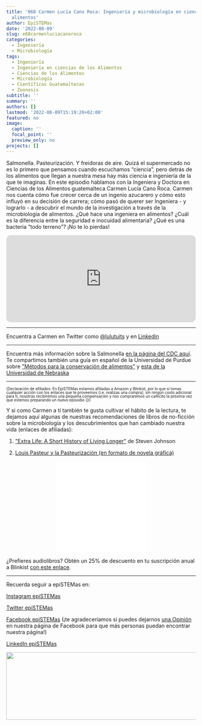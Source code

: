 ```yaml
---
title: '068 Carmen Lucía Cano Roca: Ingeniería y microbiología en ciencias de los
  alimentos'
author: EpiSTEMas
date: '2022-08-09'
slug: e68carmenluciacanoroca
categories:
  - Ingeniería
  - Microbiología
tags:
  - Ingeniería
  - Ingeniería en ciencias de los Alimentos
  - Ciencias de los Alimentos
  - Microbiología
  - Científicas Guatemaltecas
  - Zoonosis
subtitle: ''
summary: ''
authors: []
lastmod: '2022-08-09T15:19:20+02:00'
featured: no
image:
  caption: ''
  focal_point: ''
  preview_only: no
projects: []
---
```


Salmonella. Pasteurización. Y freidoras de aire. Quizá el supermercado no es lo primero que pensamos cuando escuchamos “ciencia”, pero detrás de los alimentos que llegan a nuestra mesa hay más ciencia e ingeniería de la que te imaginas. En este episodio hablamos con la Ingeniera y Doctora en Ciencias de los Alimentos guatemalteca Carmen Lucía Cano Roca. Carmen nos cuenta cómo fue crecer cerca de un ingenio azucarero y cómo esto influyó en su decisión de carrera; cómo pasó de querer ser Ingeniera - y lograrlo - a descubrir el mundo de la investigación a través de la microbiología de alimentos. ¿Qué hace una ingeniera en alimentos? ¿Cuál es la diferencia entre la seguridad e inocuidad alimentaria? ¿Qué es una bacteria “todo terreno”? ¡No te lo pierdas!

<iframe style="border-radius:12px" src="https://open.spotify.com/embed/episode/1rhREHKaZqd2ukUG0llueA?utm_source=generator&theme=0" width="100%" height="232" frameBorder="0" allowfullscreen="" allow="autoplay; clipboard-write; encrypted-media; fullscreen; picture-in-picture"></iframe>

- - - - -

Encuentra a Carmen en Twitter como [@lulutuits](https://twitter.com/lulutuits) y en [Linkedin](https://www.linkedin.com/in/canocarmen/)


- - - - -

Encuentra más información sobre la Salmonella [en la página del CDC aquí](https://www.cdc.gov/foodsafety/communication/salmonella-food.html). Te compartimos también una guía en español de la Universidad de Purdue sobre ["Métodos para la conservación de alimentos"](https://www.extension.purdue.edu/extmedia/fs/fs-15-s-w.pdf) y [esta de la Universidad de Nebraska](https://nda.nebraska.gov/publications/foods/safe_food.html)

- - - - -

<font size = 1.5> <p style = "line-height:1"> 
(Declaración de afiliados: En EpiSTEMas estamos afiliadas a Amazon y Blinkist, por lo que si tomas cualquier acción con los enlaces que te proveemos (i.e. realizas una compra), sin ningún costo adicional para tí, nosotras recibiremos una pequeña compensación y nos compraremos un cafecito la próxima vez que estemos preparando un nuevo episodio 😉) 
</font> </p>


Y si como Carmen a tí también te gusta cultivar el hábito de la lectura, te dejamos aquí algunas de nuestras recomendaciones de libros de no-ficción sobre la microbiología y los descubrimientos que han cambiado nuestra vida (enlaces de afiliadas):  


1) ["Extra Life: A Short History of Living Longer"](https://amzn.to/3Qae6wP) de Steven Johnson   



2) [Louis Pasteur y la Pasteurización (en formato de novela gráfica)](https://amzn.to/3QsmS95)  


<center>
<iframe sandbox="allow-popups allow-scripts allow-modals allow-forms allow-same-origin" style="width:120px;height:240px;" marginwidth="0" marginheight="0" scrolling="no" frameborder="0" src="//ws-na.amazon-adsystem.com/widgets/q?ServiceVersion=20070822&OneJS=1&Operation=GetAdHtml&MarketPlace=US&source=ss&ref=as_ss_li_til&ad_type=product_link&tracking_id=braeunerd04-20&language=en_US&marketplace=amazon&region=US&placement=B08H18J8S4&asins=B08H18J8S4&linkId=13f966f3e98da04ef9d4e00c0d1a5e32&show_border=true&link_opens_in_new_window=true"></iframe>

<iframe sandbox="allow-popups allow-scripts allow-modals allow-forms allow-same-origin" style="width:120px;height:240px;" marginwidth="0" marginheight="0" scrolling="no" frameborder="0" src="//ws-na.amazon-adsystem.com/widgets/q?ServiceVersion=20070822&OneJS=1&Operation=GetAdHtml&MarketPlace=US&source=ss&ref=as_ss_li_til&ad_type=product_link&tracking_id=braeunerd04-20&language=en_US&marketplace=amazon&region=US&placement=0736878963&asins=0736878963&linkId=405e586111927386e8fa289d493e8bbb&show_border=true&link_opens_in_new_window=true"></iframe>
</center>

¿Prefieres audiolibros? Obtén un 25% de descuento en tu suscripción anual a Blinkist [con este enlace](https://blinkist.o6eiov.net/c/2994553/1182216/10732?subId1=EpiSTEMas&u=http%3A%2F%2Fwww.blinkist.com%2Fen%2Fnc%2Fpartners%2Fimpactaffiliate%2Finfluencer).  

- - - - -

Recuerda seguir a epiSTEMas en:

[Instagram epiSTEMas](https://www.instagram.com/epistemas/)  

[Twitter epiSTEMas](https://twitter.com/epiSTEMas_Pod)

[Facebook epiSTEMas](https://www.facebook.com/epiSTEMasPod) (¡te agradeceríamos si puedes dejarnos [una Opinión](https://www.facebook.com/epiSTEMasPod/reviews/) en nuestra página de Facebook para que más personas puedan encontrar nuestra página!)

[LinkedIn epiSTEMas](https://www.linkedin.com/company/epistemas-podcast/)


<a href="https://blinkist.o6eiov.net/c/2994553/815678/10732?subId1=EpiSTEMas&u=http%3A%2F%2Fwww.blinkist.com%3Firclickid%3D%7Bclickid%7D%26utm_medium%3Dpaid%26utm_campaign%3D%7Birpid%7D%26utm_source%3DImpact%26utm_term%3D%7Biradname%7D%26utm_content%3D%7Bircid%7D" target="_top" id="815678"><img src="//a.impactradius-go.com/display-ad/10732-815678" border="0" alt="" width="1456" height="180"/></a><img height="0" width="0" src="https://imp.pxf.io/i/2994553/815678/10732?subId1=EpiSTEMas" style="position:absolute;visibility:hidden;" border="0" />

